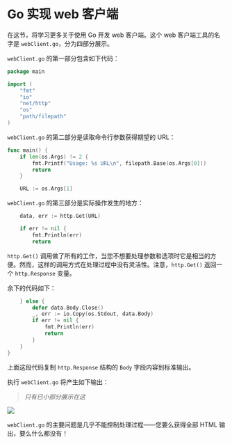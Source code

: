 # **Go 实现 web 客户端**

在这节，将学习更多关于使用 Go 开发 web 客户端。这个 web 客户端工具的名字是 `webClient.go`，分为四部分展示。

`webClient.go` 的第一部分包含如下代码：

```go
package main

import (
    "fmt"
    "io"
    "net/http"
    "os"
    "path/filepath"
)
```

`webClient.go` 的第二部分是读取命令行参数获得期望的 URL：

```go
func main() {
    if len(os.Args) != 2 {
        fmt.Printf("Usage: %s URL\n", filepath.Base(os.Args[0]))
        return
    }

    URL := os.Args[1]
```

`webClient.go` 的第三部分是实际操作发生的地方：

```go
    data, err := http.Get(URL)

    if err != nil {
        fmt.Println(err)
        return
```

`http.Get()` 调用做了所有的工作，当您不想要处理参数和选项时它是相当的方便。然而，这样的调用方式在处理过程中没有灵活性。注意，`http.Get()` 返回一个 `http.Response` 变量。

余下的代码如下：

```go
    } else {
        defer data.Body.Close()
        _, err := io.Copy(os.Stdout, data.Body)
        if err != nil {
            fmt.Println(err)
            return
        }
    }
}
```

上面这段代码复制 `http.Response` 结构的 `Body` 字段内容到标准输出。

执行 `webClient.go` 将产生如下输出：

> *只有已小部分展示在这*

![](https://github.com/hantmac/Mastering_Go_ZH_CN/tree/master/images/chapter12/12.9.jpg)

`webClient.go` 的主要问题是几乎不能控制处理过程——您要么获得全部 HTML 输出，要么什么都没有！

